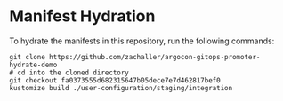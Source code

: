 # Manifest Hydration

To hydrate the manifests in this repository, run the following commands:

```shell
git clone https://github.com/zachaller/argocon-gitops-promoter-hydrate-demo
# cd into the cloned directory
git checkout fa0373555d682315647b05dece7e7d462817bef0
kustomize build ./user-configuration/staging/integration
```
